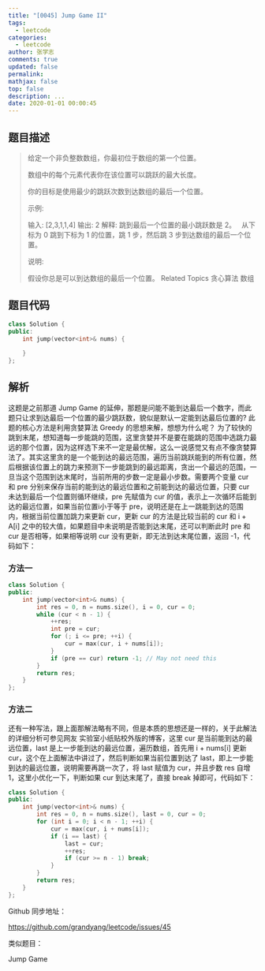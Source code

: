 ```yaml
---
title: "[0045] Jump Game II"
tags:
  - leetcode
categories:
  - leetcode
author: 张学志
comments: true
updated: false
permalink:
mathjax: false
top: false
description: ...
date: 2020-01-01 00:00:45
---
```


## 题目描述

> 给定一个非负整数数组，你最初位于数组的第一个位置。 
> 
> 数组中的每个元素代表你在该位置可以跳跃的最大长度。 
> 
> 你的目标是使用最少的跳跃次数到达数组的最后一个位置。 
> 
> 示例: 
> 
> 输入: [2,3,1,1,4]
> 输出: 2
> 解释: 跳到最后一个位置的最小跳跃数是 2。
>      从下标为 0 跳到下标为 1 的位置，跳 1 步，然后跳 3 步到达数组的最后一个位置。
> 
> 
> 说明: 
> 
> 假设你总是可以到达数组的最后一个位置。 
> Related Topics 贪心算法 数组

## 题目代码

```cpp
class Solution {
public:
    int jump(vector<int>& nums) {
        
    }
};
```

## 解析

这题是之前那道 Jump Game 的延伸，那题是问能不能到达最后一个数字，而此题只让求到达最后一个位置的最少跳跃数，貌似是默认一定能到达最后位置的? 此题的核心方法是利用贪婪算法 Greedy 的思想来解，想想为什么呢？ 为了较快的跳到末尾，想知道每一步能跳的范围，这里贪婪并不是要在能跳的范围中选跳力最远的那个位置，因为这样选下来不一定是最优解，这么一说感觉又有点不像贪婪算法了。其实这里贪的是一个能到达的最远范围，遍历当前跳跃能到的所有位置，然后根据该位置上的跳力来预测下一步能跳到的最远距离，贪出一个最远的范围，一旦当这个范围到达末尾时，当前所用的步数一定是最小步数。需要两个变量 cur 和 pre 分别来保存当前的能到达的最远位置和之前能到达的最远位置，只要 cur 未达到最后一个位置则循环继续，pre 先赋值为 cur 的值，表示上一次循环后能到达的最远位置，如果当前位置i小于等于 pre，说明还是在上一跳能到达的范围内，根据当前位置加跳力来更新 cur，更新 cur 的方法是比较当前的 cur 和 i + A[i] 之中的较大值，如果题目中未说明是否能到达末尾，还可以判断此时 pre 和 cur 是否相等，如果相等说明 cur 没有更新，即无法到达末尾位置，返回 -1，代码如下：



### 方法一

```cpp
class Solution {
public:
    int jump(vector<int>& nums) {
        int res = 0, n = nums.size(), i = 0, cur = 0;
        while (cur < n - 1) {
            ++res;
            int pre = cur;
            for (; i <= pre; ++i) {
                cur = max(cur, i + nums[i]);
            }
            if (pre == cur) return -1; // May not need this
        }
        return res;
    }
};
```

### 方法二

还有一种写法，跟上面那解法略有不同，但是本质的思想还是一样的，关于此解法的详细分析可参见网友 实验室小纸贴校外版的博客，这里 cur 是当前能到达的最远位置，last 是上一步能到达的最远位置，遍历数组，首先用 i + nums[i] 更新 cur，这个在上面解法中讲过了，然后判断如果当前位置到达了 last，即上一步能到达的最远位置，说明需要再跳一次了，将 last 赋值为 cur，并且步数 res 自增1，这里小优化一下，判断如果 cur 到达末尾了，直接 break 掉即可，代码如下：



```cpp
class Solution {
public:
    int jump(vector<int>& nums) {
        int res = 0, n = nums.size(), last = 0, cur = 0;
        for (int i = 0; i < n - 1; ++i) {
            cur = max(cur, i + nums[i]);
            if (i == last) {
                last = cur;
                ++res;
                if (cur >= n - 1) break;
            }
        }
        return res;
    }
}; 	
```

Github 同步地址：

https://github.com/grandyang/leetcode/issues/45

 

类似题目：

Jump Game

